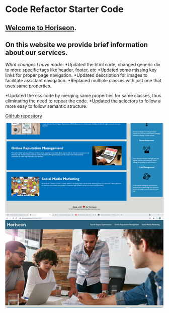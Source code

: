 # Code Refactor Starter Code
## [Welcome to Horiseon](https://vitokwolf.github.io/Horiseon-SEO/).
## On this website we provide brief information about our services.

_What changes I have made:_
*Updated the html code, changed generic div to more specific tags like header, footer, etc
*Updated some missing key links for proper page navigation.
*Updated description for images to facilitate assistant navigation.
*Replaced multiple classes with just one that uses same properties.

*Updated the css code by merging same properties for same classes, thus eliminating the need to repeat the code.
*Updated the selectors to follow a more easy to follow semantic structure.

[GitHub repository](https://github.com/vitokwolf/Horiseon-SEO)

![GitHub Logo](/ScreenShots/Content-footer.png)
![GitHub Logo](/ScreenShots/Header-Hero.png)
